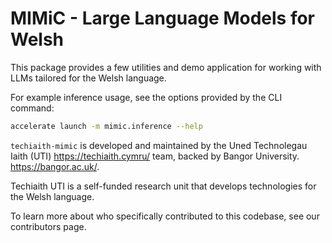 # MIMiC - Large Language Models for Welsh

This package provides a few utilities and demo application for working
with LLMs tailored for the Welsh language.

For example inference usage, see the options provided by the CLI command:

```bash
accelerate launch -m mimic.inference --help
```

`techiaith-mimic` is developed and maintained by the Uned Technolegau Iaith (UTI) <https://techiaith.cymru/> team, backed by Bangor University.
<https://bangor.ac.uk/>.

Techiaith UTI is a self-funded research unit that develops technologies for the Welsh language.

To learn more about who specifically contributed to this codebase, see our contributors page.
